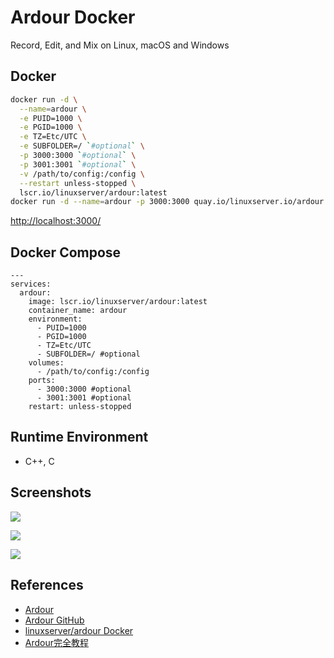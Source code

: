 # Ardour Docker

Record, Edit, and Mix
on Linux, macOS and Windows

## Docker
```sh
docker run -d \
  --name=ardour \
  -e PUID=1000 \
  -e PGID=1000 \
  -e TZ=Etc/UTC \
  -e SUBFOLDER=/ `#optional` \
  -p 3000:3000 `#optional` \
  -p 3001:3001 `#optional` \
  -v /path/to/config:/config \
  --restart unless-stopped \
  lscr.io/linuxserver/ardour:latest
docker run -d --name=ardour -p 3000:3000 quay.io/linuxserver.io/ardour
```
[http://localhost:3000/](http://localhost:3000/)

## Docker Compose
```
---
services:
  ardour:
    image: lscr.io/linuxserver/ardour:latest
    container_name: ardour
    environment:
      - PUID=1000
      - PGID=1000
      - TZ=Etc/UTC
      - SUBFOLDER=/ #optional
    volumes:
      - /path/to/config:/config
    ports:
      - 3000:3000 #optional
      - 3001:3001 #optional
    restart: unless-stopped
```

## Runtime Environment
- C++, C

## Screenshots
![](https://ardour.org/images/retina_no_plugs2.png)

![](https://ardour.org/images/editor4.png)

![](https://ardour.org/images/mixer4.png)

## References
- [Ardour](https://ardour.org/)
- [Ardour GitHub](https://github.com/Ardour/ardour)
- [linuxserver/ardour Docker](https://docs.linuxserver.io/images/docker-ardour/)
- [Ardour完全教程](https://wiki.ubuntu.org.cn/Ardour%E5%AE%8C%E5%85%A8%E6%95%99%E7%A8%8B)